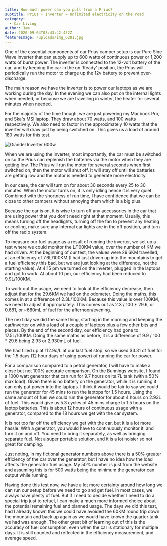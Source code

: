 ```yaml
---
title: How much power can you pull from a Prius?
subtitle: Prius + Inverter = Unlimited electricity on the road
category:
  - Car Living
author: Jam
date: 2020-09-04T08:43:42.452Z
featureImage: /uploads/img_6281.jpg
---
```

One of the essential components of our Prius camper setup is our Pure Sine Wave inverter that can supply up to 600 watts of continuous power or 1,200 watts of burst power. The inverter is connected to the 12-volt battery of the car, and by keeping the car in the on 'Ready' position, the Prius will periodically run the motor to charge up the 12v battery to prevent over-discharge.

The main reason we have the inverter is to power our laptops as we are working during the day. In the evening we can also put on the internal lights when needed, or because we are travelling in winter, the heater for several minutes when needed.

For the majority of the time though, we are just powering my Macbook Pro, and Ska's MSI laptop. They draw about 70 watts, and 100 watts respectively. We also need to factor in the approximately 10 watts that the inverter will draw just by being switched on. This gives us a load of around 180 watts for this test.

![Giandel Inverter 600w](/uploads/battery.jpg)

When we are using the inverter, most importantly, the car must be switched on so the Prius can replenish the batteries via the motor when they are getting low. The Prius will run the motor for several seconds when first switched on, then the motor will shut off. It will stay off until the batteries are getting low and the motor is needed to generate more electricity.

In our case, the car will turn on for about 30 seconds every 25 to 30 minutes. When the motor turns on, it is only idling hence it is very quiet. Combined with the shortness of run time, I have confidence that we can be close to other campers without annoying them which is a big plus.

Because the car is on, it is wise to turn off any accessories in the car that are using power that you don't need right at that moment. Usually, this means turning off the headlights, turning off the fan to prevent any heating or cooling, make sure any internal car lights are in the off position, and turn off the radio system.

To measure our fuel usage as a result of running the inverter, we set up a test where we could monitor the L/100KM value, over the number of KM we had driven. At the beginning of our test, the values were 29.6KM travelled, at an efficiency of 7.6L/100KM (I had just driven up into the mountains to get a fuel efficiency this bad, but we are just looking at the difference, not the starting value). At 4:15 pm we turned on the inverter, plugged in the laptops and got to work. At about 10 pm, our efficiency had been reduced to 9.9L/100KM.

To work out the usage, we need to look at the efficiency decrease, then adjust that for the 29.6KM we had on the odometer. Doing the maths, this comes in at a difference of 2.3L/100KM. Because this value is over 100KM, we need to adjust it appropriately. This comes out as 2.3 / 100 * 29.6, or 0.681, or ~680mL of fuel for the afternoon/evening.

The next day we did the same thing, starting in the morning and keeping the car/inverter on with a load of a couple of laptops plus a few other bits and pieces. By the end of the second day, our efficiency had gone to 17.5L/100KM. Doing the same maths as before, it is a difference of 9.9 / 100 * 29.6 being 2.93 or 2,930mL of fuel.

We had filled up at 112.9c/L at our last fuel stop, so we used $3.31 of fuel for the 1.5 days (12 hour days of using power) of running the car for power.

For a comparison compared to a petrol generator, I will have to make a close but not 100% accurate comparison. On the Bunnings website, I found a 1000 watt generator that can run for 9.7 hours on its 7L tank (with a 50% max load). Given there is no battery on the generator, while it is running it can only put power into the laptops. I think it would be fair to say we could run the generator for 45 mins to run the laptops for 1.5 hours. Using the same amount of fuel we could run the generator for about 4 hours on 2.93L of fuel. This would give us 5.3 cycles of 45 mins charge to 1.5 hours on the laptop batteries. This is about 12 hours of continuous usage with a generator, compared to the 18 hours we get with the car system.

It is not too far off the efficiency we get with the car, but it is a lot more hassle. With a generator, you would have to continuously monitor it, and turn it on and off. You need to bring it separately, as well as bringing separate fuel. Not a super portable solution, and it is a lot noisier so not great for camping.

Just noting, in my fictional generator numbers above there is a 50% greater efficiency of the car over the generator, but I have no idea how the load affects the generator fuel usage. My 50% number is just from the website and assuming this is for 500 watts being the minimum the generator can output while running.

Having done this test now, we have a lot more certainty around how long we can run our setup before we need to go and get fuel. In most cases, we always have plenty of fuel. But if I need to decide whether I need to do a special trip just to refuel, I can make a much more informed choice about the potential remaining fuel and planned usage. The days we did this test, had I already known this we could have avoided the 60KM round trip down the mountain and back up again as we would have known the quarter tank we had was enough. The other great bit of learning out of this is the accuracy of fuel consumption, even when the car is stationary for multiple days. It is still counted and reflected in the efficiency measurement, and average speed.